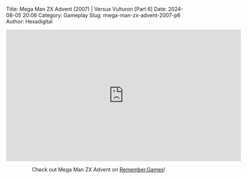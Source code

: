 Title: Mega Man ZX Advent (2007) | Versus Vulturon [Part 6]
Date: 2024-08-05 20:06
Category: Gameplay
Slug: mwga-man-zx-advent-2007-p6
Author: Hexadigital

<center><iframe src="https://www.youtube.com/embed/tK6qoE4v4EE?feature=oembed" allow="accelerometer; autoplay; encrypted-media; gyroscope; picture-in-picture" width="640" height="360" frameborder="0"></iframe>

Check out Mega Man ZX Advent on [Remember.Games](https://remember.games/game/2294/mega-man-zx-advent/)!</center>
